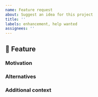 ```yaml
---
name: Feature request
about: Suggest an idea for this project
title: ''
labels: enhancement, help wanted
assignees: ''
---
```


## 🚀 Feature

<!-- A clear and concise description of the feature proposal -->

### Motivation

<!-- 
Please outline the motivation for the proposal.
Is your feature request related to a problem? e.g., I'm always frustrated when [...].
If this is related to another GitHub issue, please link here too
-->

### Alternatives

<!-- A clear and concise description of any alternative solutions or features you've considered, if any. -->

### Additional context

<!-- Add any other context or screenshots about the feature request here. -->
